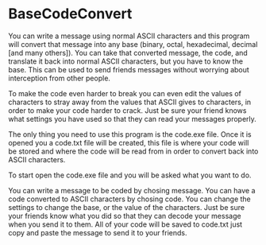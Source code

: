 # BaseCodeConvert
You can write a message using normal ASCII characters and this program will convert that message into any base (binary, octal, hexadecimal, decimal [and many others]). You can take that converted message, the code, and translate it back into normal ASCII characters, but  you have to know the base. This can be used to send friends messages without worrying about interception from other people.

To make the code even harder to break you can even edit the values of characters to stray away from the values that ASCII gives to characters, in order to make your code harder to crack. Just be sure your friend knows what settings you have used so that they can read your messages properly.

The only thing you need to use this program is the code.exe file. Once it is opened you a code.txt file will be created, this file is where your code will be stored and where the code will be read from in order to convert back into ASCII characters. 

To start open the code.exe file and you will be asked what you want to do.

You can write a message to be coded by chosing message.
You can have a code converted to ASCII characters by chosing code.
You can change the settings to change the base, or the value of the characters. Just be sure your friends know what you did so that they can decode your message when you send it to them.
All of your code will be saved to code.txt just copy and paste the message to send it to your friends.
